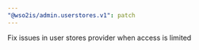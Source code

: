 ```yaml
---
"@wso2is/admin.userstores.v1": patch
---
```


Fix issues in user stores provider when access is limited
